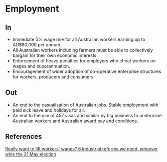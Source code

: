 # Employment

## In

* Immediate 5% wage rise for all Australian workers earning up to AU$80,000 per annum.
* All Australian workers including farmers must be able to collectively bargain for their own economic interests.
* Enforcement of heavy penalties for employers who cheat workers on wages and superannuation.
* Encouragement of wider adoption of co-operative enterprise structures for workers, producers and consumers.

## Out

* An end to the casualisation of Australian jobs. Stable employment with paid sick leave and holidays for all.
* An end to the use of 457 visas and similar by big business to undermine Australian workers and Australian award pay and conditions.

## References

[Really want to lift workers' wages? 6 industrial reforms we need, whoever wins the 21 May election](https://labourlawdownunder.com.au/?p=1032)
